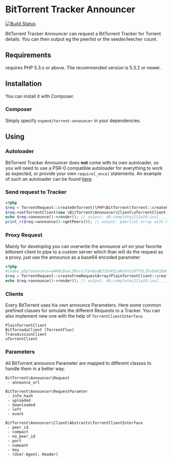 # BitTorrent Tracker Announcer

[![Build Status](https://travis-ci.org/Haehnchen/torrent-announcer.png)](https://travis-ci.org/Haehnchen/torrent-announcer)

BitTorrent Tracker Announcer can request a BitTorrent Tracker for Torrent details. You can then output eg the peerlist or the seeder/leecher count.

## Requirements
requires PHP 5.3.x or above. The recommended version is 5.3.2 or newer.

## Installation
You can install it with Composer.

### Composer
Simply specify `espend/torrent-announcer` in your dependencies.

## Using
### Autoloader

BitTorrent Tracker Announcer does **not** come with its own autoloader, so you will need to use a PSR-0 compatible autoloader for everything to work as expected, or provide your own `require[_once]` statements. An example of such an autoloader can be found [here](https://gist.github.com/1234504).

### Send request to Tracker

```php
<?php
$req = TorrentRequest::createOnTorrent(\PHP\BitTorrent\Torrent::createFromTorrentFile('yout torrent file.torrent'));
$req->setTorrentClient(new \BitTorrent\Announcer\Client\uTorrentClient());
echo $req->announce()->render(); // output: d8:completei211e10:inc[...]
print_r($req->announce()->getPeers()); // output: peerlist array with host/id
```

### Proxy Request
Mainly for developing you can overwrite the announce url on your favorite bittorent client to pipe to a custom server which than will do the request as a proxy. just use the announce as a base64 encoded parameter

```php
<?php
#index.php?announce=aHR0cDovL3RvcnJlbnQudWJ1bnR1LmNvbTo2OTY5L2Fubm91bmNl
$req = TorrentRequest::createFromRequestArray(PlainTorrentClient::createFromGlobals());
echo $req->announce()->render(); // output: d8:completei211e10:inc[...]
```

### Clients
Every BitTorrent uses his own announce Parameters. Here some common prefined classes for simulate the different Requests to a Tracker. You can also implement new one with the help of `TorrentClientInterface`.

```
PlainTorrentClient
BitTornadoClient (TorrentFlux)
TransmissionClient
uTorrentClient
```

### Parameters
All BitTorrent announce Parameter are mapped to different classes to handle them in a better way.
```
BitTorrent\Announcer\Request
 - announce_url

BitTorrent\Announcer\RequestParamter
 - info_hash
 - uploaded
 - downloaded
 - left
 - event
 
BitTorrent\Announcer\Client\Abstracts\TorrentClientInterface
 - peer_id
 - compact
 - no_peer_id
 - port
 - numwant
 - key
 - (User-Agent, Header)
```
